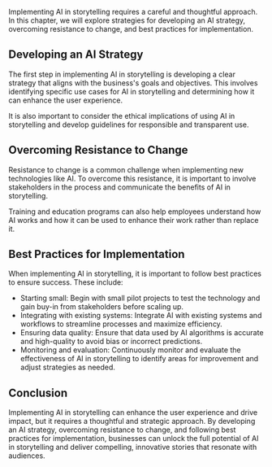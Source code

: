 
Implementing AI in storytelling requires a careful and thoughtful approach. In this chapter, we will explore strategies for developing an AI strategy, overcoming resistance to change, and best practices for implementation.

Developing an AI Strategy
-------------------------

The first step in implementing AI in storytelling is developing a clear strategy that aligns with the business's goals and objectives. This involves identifying specific use cases for AI in storytelling and determining how it can enhance the user experience.

It is also important to consider the ethical implications of using AI in storytelling and develop guidelines for responsible and transparent use.

Overcoming Resistance to Change
-------------------------------

Resistance to change is a common challenge when implementing new technologies like AI. To overcome this resistance, it is important to involve stakeholders in the process and communicate the benefits of AI in storytelling.

Training and education programs can also help employees understand how AI works and how it can be used to enhance their work rather than replace it.

Best Practices for Implementation
---------------------------------

When implementing AI in storytelling, it is important to follow best practices to ensure success. These include:

* Starting small: Begin with small pilot projects to test the technology and gain buy-in from stakeholders before scaling up.
* Integrating with existing systems: Integrate AI with existing systems and workflows to streamline processes and maximize efficiency.
* Ensuring data quality: Ensure that data used by AI algorithms is accurate and high-quality to avoid bias or incorrect predictions.
* Monitoring and evaluation: Continuously monitor and evaluate the effectiveness of AI in storytelling to identify areas for improvement and adjust strategies as needed.

Conclusion
----------

Implementing AI in storytelling can enhance the user experience and drive impact, but it requires a thoughtful and strategic approach. By developing an AI strategy, overcoming resistance to change, and following best practices for implementation, businesses can unlock the full potential of AI in storytelling and deliver compelling, innovative stories that resonate with audiences.
